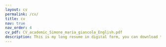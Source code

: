 ```yaml
---
layout: cv
permalink: /cv/
title: cv
nav: true
nav_order: 4
cv_pdf: CV_academic_Simone_maria_giancola_English.pdf
description: This is my long resume in digital form, you can download the version I use for applications as a .pdf by clicking on the icon.
---
```

